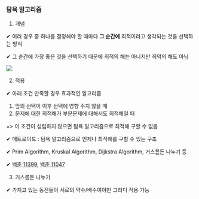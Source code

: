 ### 탐욕 알고리즘    
        
1. 개념       
       
✔ 여러 경우 중 하나를 결정해야 할 때마다 **그 순간에** 최적이라고 생각되는 것을 선택하는 방식     
    
✔ 그 순간에 가장 좋은 것을 선택하기 때문에 최적의 해는 아니지만 최악의 해도 아님     
     
<img src="https://media.vlpt.us/post-images/cyranocoding/c8b8eff0-b228-11e9-89af-8fc0a61dbc3e/1CeFxqV8wFf2NaQm1hqYGMQ.png">     
      
     
       
2. 적용   
    
✔ 아래 조건 만족할 경우 효과적인 알고리즘    
     
   1) 앞의 선택이 이후 선택에 영향 주지 않을 때   
   2) 문제에 대한 최적해가 부분문제에 대해서도 최적해일 때    
                  
   => 이 조건이 성립하지 않으면 탐욕 알고리즘으로 최적해 구할 수 없음     
   
✔ 매트로이드 : 탐욕 알고리즘으로 언제나 최적해를 구할 수 있는 구조    
       
✔ Prim Algorithm, Kruskal Algorithm, Dijkstra Algorithm, 거스름돈 나누기 등     
     
✔ [백준 11399](https://www.acmicpc.net/problem/11399), [백준 11047](https://www.acmicpc.net/problem/11047)
     
      
3. 거스름돈 나누기    
      
✔ 가지고 있는 동전들이 서로의 약수/배수여야만 그리디 적용 가능